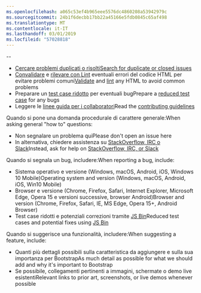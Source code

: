 ```yaml
---
ms.openlocfilehash: a065c53ef4b965eee5576dc4860208a53942979c
ms.sourcegitcommit: 24b1f6decbb17bb22a45166e5fdb0845c65af498
ms.translationtype: MT
ms.contentlocale: it-IT
ms.lasthandoff: 03/01/2019
ms.locfileid: "57028818"
---
```

--

- [<span data-ttu-id="19bbe-101">Cercare problemi duplicati o risolti</span><span class="sxs-lookup"><span data-stu-id="19bbe-101">Search for duplicate or closed issues</span></span>](https://github.com/twbs/bootstrap/issues?utf8=%E2%9C%93&q=is%3Aissue)
- <span data-ttu-id="19bbe-102">[Convalidare](http://validator.w3.org/nu/) e [rilevare con Lint](https://github.com/twbs/bootlint#in-the-browser) eventuali errori del codice HTML per evitare problemi comuni</span><span class="sxs-lookup"><span data-stu-id="19bbe-102">[Validate](http://validator.w3.org/nu/) and [lint](https://github.com/twbs/bootlint#in-the-browser) any HTML to avoid common problems</span></span>
- <span data-ttu-id="19bbe-103">Preparare un [test case ridotto](https://css-tricks.com/reduced-test-cases/) per eventuali bug</span><span class="sxs-lookup"><span data-stu-id="19bbe-103">Prepare a [reduced test case](https://css-tricks.com/reduced-test-cases/) for any bugs</span></span>
- <span data-ttu-id="19bbe-104">Leggere le [linee guida per i collaboratori](https://github.com/twbs/bootstrap/blob/master/CONTRIBUTING.md)</span><span class="sxs-lookup"><span data-stu-id="19bbe-104">Read the [contributing guidelines](https://github.com/twbs/bootstrap/blob/master/CONTRIBUTING.md)</span></span>

<span data-ttu-id="19bbe-105">Quando si pone una domanda procedurale di carattere generale:</span><span class="sxs-lookup"><span data-stu-id="19bbe-105">When asking general "how to" questions:</span></span>

- <span data-ttu-id="19bbe-106">Non segnalare un problema qui</span><span class="sxs-lookup"><span data-stu-id="19bbe-106">Please don't open an issue here</span></span>
- <span data-ttu-id="19bbe-107">In alternativa, chiedere assistenza su [StackOverflow, IRC o Slack](https://github.com/twbs/bootstrap/blob/master/README.md#community)</span><span class="sxs-lookup"><span data-stu-id="19bbe-107">Instead, ask for help on [StackOverflow, IRC, or Slack](https://github.com/twbs/bootstrap/blob/master/README.md#community)</span></span>

<span data-ttu-id="19bbe-108">Quando si segnala un bug, includere:</span><span class="sxs-lookup"><span data-stu-id="19bbe-108">When reporting a bug, include:</span></span>

- <span data-ttu-id="19bbe-109">Sistema operativo e versione (Windows, macOS, Android, iOS, Windows 10 Mobile)</span><span class="sxs-lookup"><span data-stu-id="19bbe-109">Operating system and version (Windows, macOS, Android, iOS, Win10 Mobile)</span></span>
- <span data-ttu-id="19bbe-110">Browser e versione (Chrome, Firefox, Safari, Internet Explorer, Microsoft Edge, Opera 15 e versioni successive, browser Android)</span><span class="sxs-lookup"><span data-stu-id="19bbe-110">Browser and version (Chrome, Firefox, Safari, IE, MS Edge, Opera 15+, Android Browser)</span></span>
- <span data-ttu-id="19bbe-111">Test case ridotti e potenziali correzioni tramite [JS Bin](https://jsbin.com)</span><span class="sxs-lookup"><span data-stu-id="19bbe-111">Reduced test cases and potential fixes using [JS Bin](https://jsbin.com)</span></span>

<span data-ttu-id="19bbe-112">Quando si suggerisce una funzionalità, includere:</span><span class="sxs-lookup"><span data-stu-id="19bbe-112">When suggesting a feature, include:</span></span>

- <span data-ttu-id="19bbe-113">Quanti più dettagli possibili sulla caratteristica da aggiungere e sulla sua importanza per Bootstrap</span><span class="sxs-lookup"><span data-stu-id="19bbe-113">As much detail as possible for what we should add and why it's important to Bootstrap</span></span>
- <span data-ttu-id="19bbe-114">Se possibile, collegamenti pertinenti a immagini, schermate o demo live esistenti</span><span class="sxs-lookup"><span data-stu-id="19bbe-114">Relevant links to prior art, screenshots, or live demos whenever possible</span></span>
